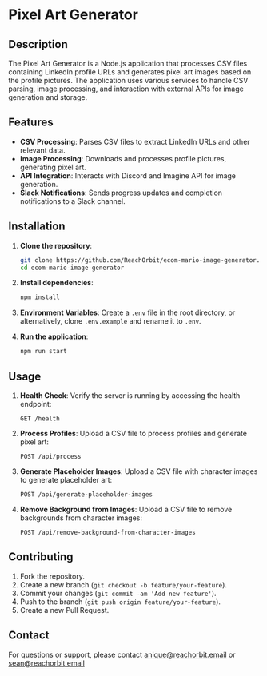 # Pixel Art Generator

## Description

The Pixel Art Generator is a Node.js application that processes CSV files containing LinkedIn profile URLs and generates pixel art images based on the profile pictures. The application uses various services to handle CSV parsing, image processing, and interaction with external APIs for image generation and storage.

## Features

- **CSV Processing**: Parses CSV files to extract LinkedIn URLs and other relevant data.
- **Image Processing**: Downloads and processes profile pictures, generating pixel art.
- **API Integration**: Interacts with Discord and Imagine API for image generation.
- **Slack Notifications**: Sends progress updates and completion notifications to a Slack channel.

## Installation

1. **Clone the repository**:
   ```bash
   git clone https://github.com/ReachOrbit/ecom-mario-image-generator.git
   cd ecom-mario-image-generator
   ```

2. **Install dependencies**:
   ```bash
   npm install
   ```

3. **Environment Variables**: Create a `.env` file in the root directory, or alternatively, clone `.env.example` and rename it to `.env`.

4. **Run the application**:
   ```bash
   npm run start
   ```

## Usage

1. **Health Check**: Verify the server is running by accessing the health endpoint:
   ```
   GET /health
   ```

2. **Process Profiles**: Upload a CSV file to process profiles and generate pixel art:
   ```
   POST /api/process
   ```

3. **Generate Placeholder Images**: Upload a CSV file with character images to generate placeholder art:
   ```
   POST /api/generate-placeholder-images
   ```

4. **Remove Background from Images**: Upload a CSV file to remove backgrounds from character images:
   ```
   POST /api/remove-background-from-character-images
   ```

## Contributing

1. Fork the repository.
2. Create a new branch (`git checkout -b feature/your-feature`).
3. Commit your changes (`git commit -am 'Add new feature'`).
4. Push to the branch (`git push origin feature/your-feature`).
5. Create a new Pull Request.

## Contact

For questions or support, please contact anique@reachorbit.email or sean@reachorbit.email
